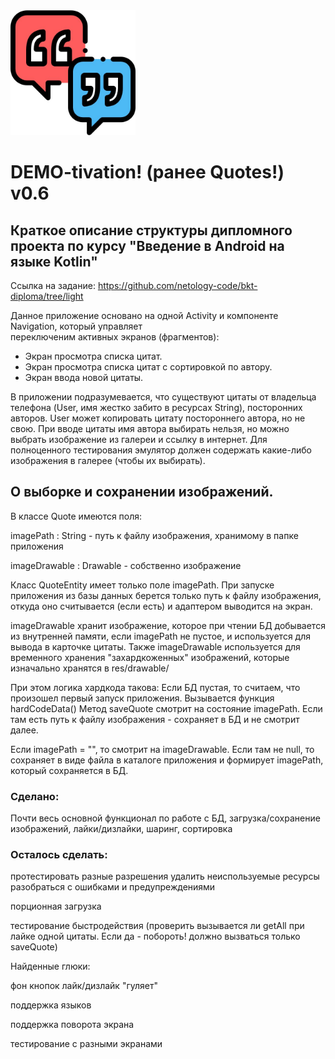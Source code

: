 <img src = "logo.png" width = 200px>
    
# DEMO-tivation! (ранее Quotes!) v0.6
 
## Краткое описание структуры дипломного проекта по курсу "Введение в Android на языке Kotlin"    

Ссылка на задание: https://github.com/netology-code/bkt-diploma/tree/light

Данное приложение основано на одной Activity и компоненте Navigation, который управляет     
переключеним активных экранов (фрагментов):
  
 - Экран просмотра списка цитат.
 - Экран просмотра списка цитат с сортировкой по автору.    
 - Экран ввода новой цитаты.

В приложении подразумевается, что существуют цитаты от владельца телефона
(User, имя жестко забито в ресурсах String), посторонних авторов.
User может копировать цитату постороннего автора, но не свою.
При вводе цитаты имя автора выбирать нельзя, но можно выбрать изображение из галереи и ссылку в интернет.
Для полноценного тестирования эмулятор должен содержать какие-либо изображения в галерее (чтобы их выбирать).



## О выборке и сохранении изображений.
В классе Quote имеются поля:

imagePath : String - путь к файлу изображения, хранимому в папке приложения

imageDrawable : Drawable - собственно изображение

Класс QuoteEntity имеет только поле imagePath.
При запуске приложения из базы данных берется только путь к файлу изображения, откуда оно считывается
(если есть) и адаптером выводится на экран.

imageDrawable хранит изображение, которое при чтении БД добывается из внутренней памяти,
если imagePath не пустое, и используется для вывода в карточке цитаты.
Также imageDrawable используется для временного хранения "захардкоженных" изображений,
которые изначально хранятся в res/drawable/

При этом логика хардкода такова:
Если БД пустая, то считаем, что произошел первый запуск приложения. Вызывается функция hardCodeData()
Метод saveQuote смотрит на состояние imagePath. Если там есть путь к файлу изображения - сохраняет
в БД и не смотрит далее.

Если imagePath = "", то смотрит на imageDrawable. Если там не null, то сохраняет в виде файла в
каталоге приложения и формирует imagePath, который сохраняется в БД.

### Сделано:

Почти весь основной функционал по работе с БД, загрузка/сохранение изображений, лайки/дизлайки, шаринг,
сортировка

### Осталось сделать:

протестировать разные разрешения
удалить неиспользуемые ресурсы
разобраться с ошибками и предупреждениями



порционная загрузка

тестирование быстродействия (проверить вызывается ли getAll при лайке одной цитаты. Если да - побороть! должно вызваться только saveQuote)

Найденные глюки:

фон кнопок лайк/дизлайк "гуляет"

поддержка языков

поддержка поворота экрана

тестирование с разными экранами


